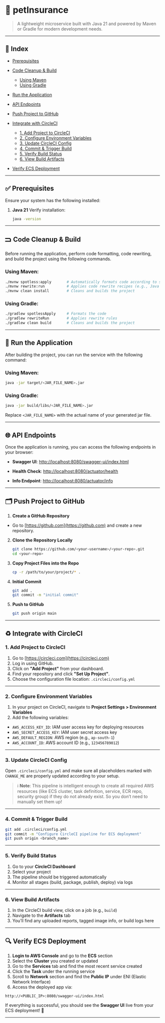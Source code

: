 # 🥩 petInsurance

> A lightweight microservice built with Java 21 and powered by Maven or Gradle for modern development needs.

---

## 📌 Index

* [Prerequisites](#prerequisites)
* [Code Cleanup & Build](#code-cleanup--build)

  * [Using Maven](#using-maven)
  * [Using Gradle](#using-gradle)
* [Run the Application](#run-the-application)
* [API Endpoints](#api-endpoints)
* [Push Project to GitHub](#push-project-to-github)
* [Integrate with CircleCI](#integrate-with-circleci)

  * [1. Add Project to CircleCI](#1-add-project-to-circleci)
  * [2. Configure Environment Variables](#2-configure-environment-variables)
  * [3. Update CircleCI Config](#3-update-circleci-config)
  * [4. Commit & Trigger Build](#4-commit--trigger-build)
  * [5. Verify Build Status](#5-verify-build-status)
  * [6. View Build Artifacts](#6-view-build-artifacts)
* [Verify ECS Deployment](#verify-ecs-deployment)

---

## ✅ Prerequisites

Ensure your system has the following installed:

1. **Java 21**
   Verify installation:

   ```bash
   java -version
   ```

---

## 🮺 Code Cleanup & Build

Before running the application, perform code formatting, code rewriting, and build the project using the following commands.

### Using Maven:

```bash
./mvnw spotless:apply       # Automatically formats code according to style rules
./mvnw rewrite:run          # Applies code rewrite recipes (e.g., Java upgrades)
./mvnw clean install        # Cleans and builds the project
```

### Using Gradle:

```bash
./gradlew spotlessApply     # Formats the code
./gradlew rewriteRun        # Applies rewrite rules
./gradlew clean build       # Cleans and builds the project
```

---

## 🚀 Run the Application

After building the project, you can run the service with the following command:

### Using Maven:

```bash
java -jar target/<JAR_FILE_NAME>.jar
```

### Using Gradle:

```bash
java -jar build/libs/<JAR_FILE_NAME>.jar
```

Replace `<JAR_FILE_NAME>` with the actual name of your generated jar file.

---

## 🌐 API Endpoints

Once the application is running, you can access the following endpoints in your browser:

* **Swagger UI**:
  [http://localhost:8080/swagger-ui/index.html](http://localhost:8080/swagger-ui/index.html)

* **Health Check**:
  [http://localhost:8080/actuator/health](http://localhost:8080/actuator/health)

* **Info Endpoint**:
  [http://localhost:8080/actuator/info](http://localhost:8080/actuator/info)

---

## 🗂️ Push Project to GitHub

1. **Create a GitHub Repository**

  * Go to [https://github.com](https://github.com) and create a new repository.

2. **Clone the Repository Locally**

   ```bash
   git clone https://github.com/<your-username>/<your-repo>.git
   cd <your-repo>
   ```

3. **Copy Project Files into the Repo**

   ```bash
   cp -r /path/to/your/project/* .
   ```

4. **Initial Commit**

   ```bash
   git add .
   git commit -m "initial commit"
   ```

5. **Push to GitHub**

   ```bash
   git push origin main
   ```

---

## ♻️ Integrate with CircleCI

### 1. Add Project to CircleCI

1. Go to [https://circleci.com](https://circleci.com)
2. Log in using GitHub.
3. Click on **"Add Project"** from your dashboard.
4. Find your repository and click **"Set Up Project"**.
5. Choose the configuration file location: `.circleci/config.yml`

---

### 2. Configure Environment Variables

1. In your project on CircleCI, navigate to **Project Settings > Environment Variables**
2. Add the following variables:

  * `AWS_ACCESS_KEY_ID`: IAM user access key for deploying resources
  * `AWS_SECRET_ACCESS_KEY`: IAM user secret access key
  * `AWS_DEFAULT_REGION`: AWS region (e.g., `ap-south-1`)
  * `AWS_ACCOUNT_ID`: AWS account ID (e.g., `123456789012`)

---

### 3. Update CircleCI Config

Open `.circleci/config.yml` and make sure all placeholders marked with `CHANGE_ME` are properly updated according to your setup.

> ℹ️ **Note**: This pipeline is intelligent enough to create all required AWS resources (like ECS cluster, task definition, service, ECR repo, security group) if they do not already exist. So you don’t need to manually set them up!

---

### 4. Commit & Trigger Build

```bash
git add .circleci/config.yml
git commit -m "Configure CircleCI pipeline for ECS deployment"
git push origin <branch_name>
```

---

### 5. Verify Build Status

1. Go to your **CircleCI Dashboard**
2. Select your project
3. The pipeline should be triggered automatically
4. Monitor all stages (build, package, publish, deploy) via logs

---

### 6. View Build Artifacts

1. In the CircleCI build view, click on a job (e.g., `build`)
2. Navigate to the **Artifacts** tab
3. You’ll find any uploaded reports, tagged image info, or build logs here

---

## 🔍 Verify ECS Deployment

1. **Login to AWS Console** and go to the **ECS** section
2. Select the **Cluster** you created or updated
3. Go to the **Services** tab and find the most recent service created
4. Click the **Task** under the running service
5. Scroll to **Network** section and find the **Public IP** under ENI (Elastic Network Interface)
6. Access the deployed app via:

```http
http://<PUBLIC_IP>:8080/swagger-ui/index.html
```

If everything is successful, you should see the **Swagger UI** live from your ECS deployment! 🎉

---
